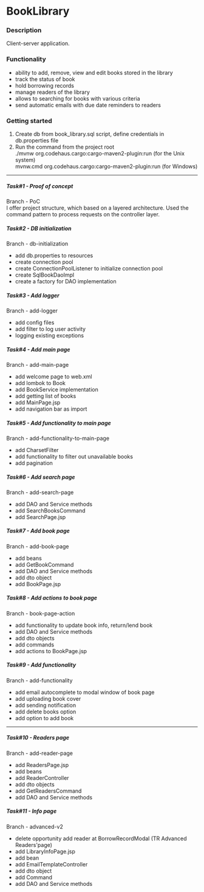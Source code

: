 # BookLibrary

### Description
Client-server application.

### Functionality
- ability to add, remove, view and edit books stored in the library
- track the status of book 
- hold borrowing records
- manage readers of the library
- allows to searching for books with various criteria
- send automatic emails with due date reminders to readers

### Getting started
1) Create db from book_library.sql script, define credentials in db.properties file
2) Run the command from the project root  
./mvnw org.codehaus.cargo:cargo-maven2-plugin:run (for the Unix system)   
mvnw.cmd org.codehaus.cargo:cargo-maven2-plugin:run (for Windows)

---
##### Task#1 - Proof of concept
Branch - PoC  
I offer project structure, which based on a layered architecture. Used the command pattern to process requests on 
the controller layer.

##### Task#2 - DB initialization
Branch - db-initialization
- add db.properties to resources
- create connection pool
- create ConnectionPoolListener to initialize connection pool
- create SqlBookDaoImpl
- create a factory for DAO implementation

##### Task#3 - Add logger
Branch - add-logger
- add config files
- add filter to log user activity
- logging existing exceptions

##### Task#4 - Add main page
Branch - add-main-page
- add welcome page to web.xml
- add lombok to Book 
- add BookService implementation 
- add getting list of books
- add MainPage.jsp 
- add navigation bar as import

##### Task#5 - Add functionality to main page
Branch - add-functionality-to-main-page
- add CharsetFilter
- add functionality to filter out unavailable books
- add pagination

##### Task#6 - Add search page
Branch - add-search-page
- add DAO and Service methods
- add SearchBooksCommand
- add SearchPage.jsp

##### Task#7 - Add book page
Branch - add-book-page
- add beans
- add GetBookCommand
- add DAO and Service methods
- add dto object
- add BookPage.jsp

##### Task#8 - Add actions to book page
Branch - book-page-action
- add functionality to update book info, return/lend book
- add DAO and Service methods
- add dto objects
- add commands
- add actions to BookPage.jsp

##### Task#9 - Add functionality
Branch - add-functionality
- add email autocomplete to modal window of book page
- add uploading book cover
- add sending notification
- add delete books option
- add option to add book

---
##### Task#10 - Readers page
Branch - add-reader-page
- add ReadersPage.jsp
- add beans
- add ReaderController
- add dto objects
- add GetReadersCommand
- add DAO and Service methods

##### Task#11 - Info page
Branch - advanced-v2
- delete opportunity add reader at BorrowRecordModal (TR Advanced Readers'page) 
- add LibraryInfoPage.jsp
- add bean
- add EmailTemplateController
- add dto object
- add Command
- add DAO and Service methods
